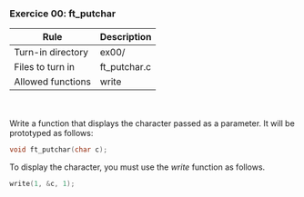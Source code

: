 ### Exercice 00: ft_putchar

| Rule              | Description  |
| ----------------- | ------------ |
| Turn-in directory | ex00/        |
| Files to turn in  | ft_putchar.c |
| Allowed functions | write        |

<br><br>
Write a function that displays the character passed as a parameter.
It will be prototyped as follows:
```c
void ft_putchar(char c);
```
To display the character, you must use the _write_ function as follows.
```c
write(1, &c, 1);
```

